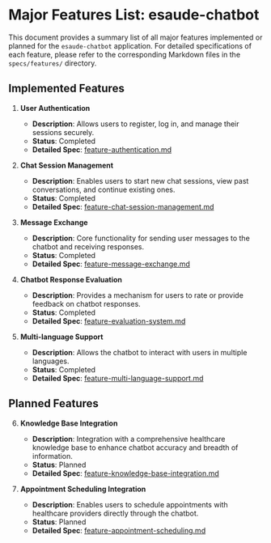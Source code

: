 # Major Features List: esaude-chatbot

This document provides a summary list of all major features implemented or planned for the `esaude-chatbot` application. For detailed specifications of each feature, please refer to the corresponding Markdown files in the `specs/features/` directory.

## Implemented Features

1.  **User Authentication**
    *   **Description**: Allows users to register, log in, and manage their sessions securely.
    *   **Status**: Completed
    *   **Detailed Spec**: [feature-authentication.md](features/feature-authentication.md)

2.  **Chat Session Management**
    *   **Description**: Enables users to start new chat sessions, view past conversations, and continue existing ones.
    *   **Status**: Completed
    *   **Detailed Spec**: [feature-chat-session-management.md](features/feature-chat-session-management.md)

3.  **Message Exchange**
    *   **Description**: Core functionality for sending user messages to the chatbot and receiving responses.
    *   **Status**: Completed
    *   **Detailed Spec**: [feature-message-exchange.md](features/feature-message-exchange.md)

4.  **Chatbot Response Evaluation**
    *   **Description**: Provides a mechanism for users to rate or provide feedback on chatbot responses.
    *   **Status**: Completed
    *   **Detailed Spec**: [feature-evaluation-system.md](features/feature-evaluation-system.md)

5.  **Multi-language Support**
    *   **Description**: Allows the chatbot to interact with users in multiple languages.
    *   **Status**: Completed
    *   **Detailed Spec**: [feature-multi-language-support.md](features/feature-multi-language-support.md)

## Planned Features

6.  **Knowledge Base Integration**
    *   **Description**: Integration with a comprehensive healthcare knowledge base to enhance chatbot accuracy and breadth of information.
    *   **Status**: Planned
    *   **Detailed Spec**: [feature-knowledge-base-integration.md](features/feature-knowledge-base-integration.md)

7.  **Appointment Scheduling Integration**
    *   **Description**: Enables users to schedule appointments with healthcare providers directly through the chatbot.
    *   **Status**: Planned
    *   **Detailed Spec**: [feature-appointment-scheduling.md](features/feature-appointment-scheduling.md)
